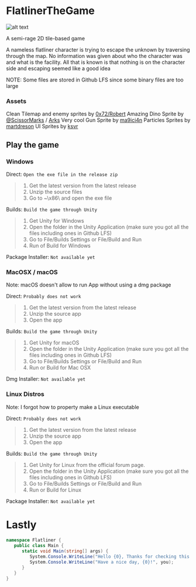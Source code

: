 # FlatlinerTheGame

 ![alt text](https://github.com/d-exclaimation/FlatlinerTheGame/blob/main/Flatliner.png "Logo")

 A semi-rage 2D tile-based game

 A nameless flatliner character is trying to escape the unknown by traversing through the map. No information was given about who the character was and what is the facility. All that is known is that nothing is on the character side and escaping seemed like a good idea
 
 NOTE: Some files are stored in Github LFS since some binary files are too large

 ### Assets
 
 Clean Tilemap and enemy sprites by [0x72/Robert](https://0x72.itch.io/16x16-robot-tileset "0x72's itch.io")
 Amazing Dino Sprite by [@ScissorMarks](https://twitter.com/ScissorMarks) / [Arks](https://arks.itch.io/dino-characters "Arks's itch.io")
 Very cool Gun Sprite by [ma9ici4n](https://ma9ici4n.itch.io/ma9ici4nweaponpack)
 Particles Sprites by [martdreson](https://martdreson.itch.io/particle-pack)
 UI Sprites by [ksvr](https://kvsr.itch.io/simpleuipanelbuttons)

 ## Play the game

 ### Windows

 Direct: `Open the exe file in the release zip`
 > 1. Get the latest version from the latest release
 > 2. Unzip the source files
 > 3. Go to ~\x86\ and open the exe file
 
 Builds: `Build the game through Unity`
 > 1. Get Unity for Windows
 > 2. Open the folder in the Unity Application (make sure you got all the files including ones in Github LFS)
 > 3. Go to File/Builds Settings or File/Build and Run
 > 4. Run of Build for Windows

 Package Installer: `Not available yet`

  ### MacOSX / macOS 

 Note: macOS doesn't allow to run App without using a dmg package

 Direct: `Probably does not work`
 > 1. Get the latest version from the latest release
 > 2. Unzip the source app
 > 3. Open the app

 Builds: `Build the game through Unity`
 > 1. Get Unity for macOS
 > 2. Open the folder in the Unity Application (make sure you got all the files including ones in Github LFS)
 > 3. Go to File/Builds Settings or File/Build and Run
 > 4. Run or Build for Mac OSX

 Dmg Installer: `Not available yet`
 
  ### Linux Distros 

 Note: I forgot how to property make a Linux executable

 Direct: `Probably does not work`
 > 1. Get the latest version from the latest release
 > 2. Unzip the source app
 > 3. Open the app

 Builds: `Build the game through Unity`
 > 1. Get Unity for Linux from the official forum page.
 > 2. Open the folder in the Unity Application (make sure you got all the files including ones in Github LFS)
 > 3. Go to File/Builds Settings or File/Build and Run
 > 4. Run or Build for Linux

 Package Installer: `Not available yet`
 
 # Lastly
 
 ```c#
 namespace Flatliner {
    public class Main {
       static void Main(string[] args) {
          System.Console.WriteLine("Hello {0}, Thanks for checking this repo", you);
          System.Console.WriteLine("Have a nice day, {0}!", you);
       }
    }
 }
 ```
 
